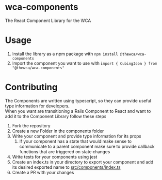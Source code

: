 # wca-components
The React Component Library for the WCA

# Usage
1. Install the library as a npm package with `npm install @thewca/wca-components`
2. Import the component you want to use with `import { CubingIcon } from "@thewca/wca-components"`

# Contributing
The Components are written using typescript, so they can provide useful type information for developers.   
When you want are transitioning a Rails Component to React and want to add it to the Component Library follow these steps
1. Fork the repository
2. Create a new Folder in the components folder
3. Write your component and provide type information for its props
   1. If your component has a state that would make sense to communicate to a parent component make sure to provide callback functions that are triggered on state changes
4. Write tests for your components using jest
5. Create an index.ts in your directory to export your component and add its desired exported name to [src/components/index.ts](src%2Fcomponents%2Findex.ts)
6. Create a PR with your changes